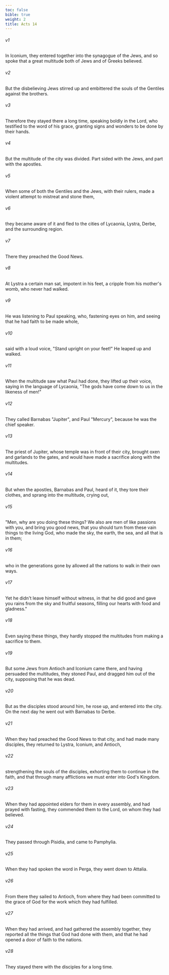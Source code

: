 ```yaml
---
toc: false
bible: true
weight: 2
title: Acts 14
---
```




###### v1 
In Iconium, they entered together into the synagogue of the Jews, and so spoke that a great multitude both of Jews and of Greeks believed. 

###### v2 
But the disbelieving Jews stirred up and embittered the souls of the Gentiles against the brothers. 

###### v3 
Therefore they stayed there a long time, speaking boldly in the Lord, who testified to the word of his grace, granting signs and wonders to be done by their hands. 

###### v4 
But the multitude of the city was divided. Part sided with the Jews, and part with the apostles. 

###### v5 
When some of both the Gentiles and the Jews, with their rulers, made a violent attempt to mistreat and stone them, 

###### v6 
they became aware of it and fled to the cities of Lycaonia, Lystra, Derbe, and the surrounding region. 

###### v7 
There they preached the Good News. 

###### v8 
At Lystra a certain man sat, impotent in his feet, a cripple from his mother's womb, who never had walked. 

###### v9 
He was listening to Paul speaking, who, fastening eyes on him, and seeing that he had faith to be made whole, 

###### v10 
said with a loud voice, "Stand upright on your feet!" He leaped up and walked. 

###### v11 
When the multitude saw what Paul had done, they lifted up their voice, saying in the language of Lycaonia, "The gods have come down to us in the likeness of men!" 

###### v12 
They called Barnabas "Jupiter", and Paul "Mercury", because he was the chief speaker. 

###### v13 
The priest of Jupiter, whose temple was in front of their city, brought oxen and garlands to the gates, and would have made a sacrifice along with the multitudes. 

###### v14 
But when the apostles, Barnabas and Paul, heard of it, they tore their clothes, and sprang into the multitude, crying out, 

###### v15 
"Men, why are you doing these things? We also are men of like passions with you, and bring you good news, that you should turn from these vain things to the living God, who made the sky, the earth, the sea, and all that is in them; 

###### v16 
who in the generations gone by allowed all the nations to walk in their own ways. 

###### v17 
Yet he didn't leave himself without witness, in that he did good and gave you rains from the sky and fruitful seasons, filling our hearts with food and gladness." 

###### v18 
Even saying these things, they hardly stopped the multitudes from making a sacrifice to them. 

###### v19 
But some Jews from Antioch and Iconium came there, and having persuaded the multitudes, they stoned Paul, and dragged him out of the city, supposing that he was dead. 

###### v20 
But as the disciples stood around him, he rose up, and entered into the city. On the next day he went out with Barnabas to Derbe. 

###### v21 
When they had preached the Good News to that city, and had made many disciples, they returned to Lystra, Iconium, and Antioch, 

###### v22 
strengthening the souls of the disciples, exhorting them to continue in the faith, and that through many afflictions we must enter into God's Kingdom. 

###### v23 
When they had appointed elders for them in every assembly, and had prayed with fasting, they commended them to the Lord, on whom they had believed. 

###### v24 
They passed through Pisidia, and came to Pamphylia. 

###### v25 
When they had spoken the word in Perga, they went down to Attalia. 

###### v26 
From there they sailed to Antioch, from where they had been committed to the grace of God for the work which they had fulfilled. 

###### v27 
When they had arrived, and had gathered the assembly together, they reported all the things that God had done with them, and that he had opened a door of faith to the nations. 

###### v28 
They stayed there with the disciples for a long time.
